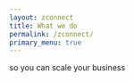 ```yaml
---
layout: zconnect
title: What we do
permalink: /zconnect/
primary_menu: true
---
```


so you can scale your business
